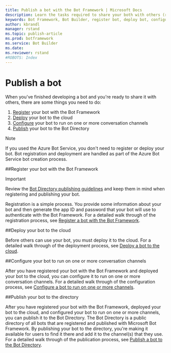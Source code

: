 ```yaml
---
title: Publish a bot with the Bot Framework | Microsoft Docs
description: Learn the tasks required to share your both with others (register bot, deploy bot, configure bot, publish bot).
keywords: Bot Framework, Bot Builder, register bot, deploy bot, configure bot, publish bot, Bot Directory
author: kbrandl
manager: rstand
ms.topic: publish-article
ms.prod: botframework
ms.service: Bot Builder
ms.date:
ms.reviewer: rstand
#ROBOTS: Index
---
```


# Publish a bot

When you've finished developing a bot and you're ready to share it with others, there are some things you need to do:

1. [Register](#register) your bot with the Bot Framework<br/>
2. [Deploy](#deploy) your bot to the cloud<br/>
3. [Configure](#configure) your bot to run on one or more conversation channels<br/>
4. [Publish](#publish) your bot to the Bot Directory

> [!NOTE]
> If you used the Azure Bot Service, you don't need to register or deploy your bot.
> Bot registration and deployment are handled as part of the Azure Bot Service bot creation process.

##<a id="register"></a>Register your bot with the Bot Framework

> [!IMPORTANT]
> Review the [Bot Directory publishing guidelines](~/deploy/review-guidelines.md) and keep them in mind when registering and publishing your bot.

Registration is a simple process. You provide some information about your bot and then generate the app ID and password that your bot will use to authenticate with the Bot Framework.
For a detailed walk through of the registration process, see [Register a bot with the Bot Framework](~/deploy/register.md).

##<a id="deploy"></a>Deploy your bot to the cloud

Before others can use your bot, you must deploy it to the cloud.
For a detailed walk through of the deployment process, see [Deploy a bot to the cloud](~/deploy/deploy.md).

##<a id="configure"></a>Configure your bot to run on one or more conversation channels

After you have registered your bot with the Bot Framework and deployed your bot to the cloud, you can configure it to run on one or more conversation channels.
For a detailed walk through of the configuration process, see [Configure a bot to run on one or more channels](~/deploy/configure.md).

##<a id="publish"></a>Publish your bot to the directory

After you have registered your bot with the Bot Framework, deployed your bot to the cloud, and configured your bot to run on one or more channels, you can publish it to the Bot Directory.
The Bot Directory is a public directory of all bots that are registered and published with Microsoft Bot Framework.
By publishing your bot to the directory, you're making it available for users to find it there and add it to the channel(s) that they use.
For a detailed walk through of the publication process, see [Publish a bot to the Bot Directory](~/deploy/add-to-directory.md).
